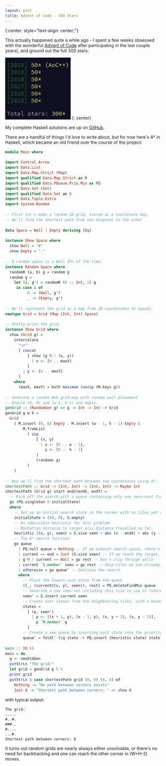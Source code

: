 ```yaml
---
layout: post
title: Advent of Code - 300 Stars
---
```


{:center: style="text-align: center;"}

This actually happened quite a while ago - I spent a few weeks obsessed with the wonderful [Advent of Code](https://adventofcode.com/) after participating in the last couple years), and ground out the full 300 stars:

![](/img/300.png)
{: center}

My complete Haskell solutions are up on [GitHub](https://github.com/harryaskham/advent).

There are a handful of things I'd love to write about, but for now here's A* in Haskell, which became an old friend over the course of the project:

```haskell
module Main where

import Control.Arrow
import Data.List
import Data.Map.Strict (Map)
import qualified Data.Map.Strict as M
import qualified Data.PQueue.Prio.Min as PQ
import Data.Set (Set)
import qualified Data.Set as S
import Data.Tuple.Extra
import System.Random

-- First let's make a random 2D grid, stored as a coordinate map.
-- We'll find the shortest path from one diagonal to the other

data Space = Wall | Empty deriving (Eq)

instance Show Space where
  show Wall = "#"
  show Empty = "."

-- A random space is a Wall 25% of the time.
instance Random Space where
  randomR (a, b) g = random g
  random g =
    let (i, g') = randomR (0 :: Int, 2) g
     in case i of
          0 -> (Wall, g')
          _ -> (Empty, g')

-- We'll represent the grid as a map from 2D coordinates to spaces.
newtype Grid = Grid (Map (Int, Int) Space)

-- Pretty-print the grid.
instance Show Grid where
  show (Grid g) =
    intercalate
      "\n"
      [ concat
          [ show (g M.! (x, y))
            | x <- [0 .. maxX]
          ]
        | y <- [0 .. maxY]
      ]
    where
      (maxX, maxY) = both maximum (unzip (M.keys g))

-- Generate a random WxH grid-map with random wall placement
-- Ensure (0, 0) and (w-1, h-1) are empty.
genGrid :: (RandomGen g) => g -> Int -> Int -> Grid
genGrid g w h =
  Grid
    ( M.insert (0, 0) Empty . M.insert (w - 1, h - 1) Empty $
        M.fromList
          ( zip
              [ (x, y)
                | x <- [0 .. w - 1],
                  y <- [0 .. h - 1]
              ]
              (randoms g)
          )
    )

-- Now we'll find the shortest path between two coordinates using A*.
shortestPath :: Grid -> (Int, Int) -> (Int, Int) -> Maybe Int
shortestPath (Grid g) start end@(endX, endY) =
  -- Kick off the search with a queue containing only one zero-cost first state.
  go (PQ.singleton 0 initialState)
  where
    -- Set up an initial search state in the corner with no tiles yet seen.
    initialState = ((0, 0), S.empty)
    -- An admissible heuristic for this problem:
    -- Manhattan distance to target plus distance travelled so far.
    heuristic ((x, y), seen) = S.size seen + abs (x - endX) + abs (y - endY)
    -- The A* search function
    go queue
      | PQ.null queue = Nothing -- If we exhaust search space, there's no path
      | current == end = Just (S.size seen) -- If we reach the target, conclude
      | g M.! current == Wall = go rest -- Don't clip through walls
      | current `S.member` seen = go rest -- Skip tiles we saw already, avoiding loops
      | otherwise = go queue' -- Continue the search
      where
        -- Pluck the lowest-cost state from the queue
        ((_, (current@(x, y), seen)), rest) = PQ.deleteFindMin queue
        -- Generate a new seen-set including this tile to use in future states
        seen' = S.insert current seen
        -- Create next states from the neighbouring tiles, with a bounds check
        states =
          [ (p, seen')
            | p <- [(x + 1, y), (x - 1, y), (x, y + 1), (x, y - 1)],
              p `M.member` g
          ]
        -- Create a new queue by inserting each state into the priority queue.
        queue' = foldl' (\q state -> PQ.insert (heuristic state) state q) rest states

main :: IO ()
main = do
  g <- newStdGen
  putStrLn "The grid:"
  let grid = genGrid g 5 5
  print grid
  putStrLn $ case shortestPath grid (0, 0) (4, 4) of
    Nothing -> "No path between corners exists"
    Just d -> "Shortest path between corners: " <> show d
```

with typical output:

```
The grid:
.....
#..#.
###..
#....
...#.
Shortest path between corners: 8
```

It turns out random grids are nearly always either unsolvable, or there's no need for backtracking and one can reach the other corner in (W+H-2) moves.
